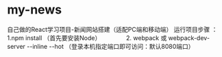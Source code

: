 # my-news
自己做的React学习项目-新闻网站搭建（适配PC端和移动端）
运行项目步骤 ： 1.npm install （首先要安装Node）
               2. webpack 或 webpack-dev-server --inline --hot （登录本机指定端口即可访问：默认8080端口）
